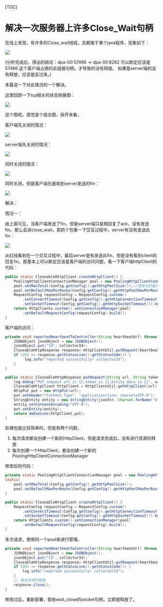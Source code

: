 [TOC]

# 解决一次服务器上许多Close_Wait句柄

在线上发现，有许多的Close_wait线程，且都属于某个java程序，现象如下：

![](./close_wait.jpg)

(分析完成后，得出的结论：dpa-00:57466 -> dpa-00:8282 可以断定应该是 57466 这个客户端占用的此链接句柄，才导致的没有释放。 如果是server端的没有释放，应该是反过来。)

本篇说一下对此情况的一个解决。

这里回顾一下tcp相关的状态转换图：

![](../../image/tcp/tcp1.jpg)

这个图呢，感觉是个组合图，拆开来看，

客户端先关闭的情况：

![](../../image/tcp/tcp-client-close.jpg)

server端先关闭的情况：

![](../../image/tcp/tcp-server-close.jpg)

同时关闭的情况：

![](../../image/tcp/tcp-close-sync.jpg)

同时关闭，但是客户端先接收到server发送的fin：

![](../../image/tcp/tcp-receive-client-first.jpg)

解决：

情况一：

由上面可见，当客户端发送了fin，但是server端只是相回复了ack，没有发送fin，那么会进close_wait，那抓个包看一下交互过程中，server有没有发送此fin：

![](./package.jpg)

从红线看到在一个交互过程中，最后server是有发送此fin，但是没有看到client的回复fin。那基本上可以断定应该是客户端的访问问题，看一下客户端httpClient的代码：

```java
public static CloseableHttpClient createHttpClient() {
    PoolingHttpClientConnectionManager pool = new PoolingHttpClientConnectionManager();
    pool.setMaxTotal(Config.getConfig().getHttpPoolSize());//连接池的最大连接数
    pool.setDefaultMaxPerRoute(Config.getConfig().getHttpPoolMaxPerRouteSize());
    RequestConfig requestConfig = RequestConfig.custom()
        .setConnectTimeout(Config.getConfig().getHttpConnectionTimeout())
        .setSocketTimeout(Config.getConfig().getHttpSocketTimeout()).build();
    return HttpClients.custom().setConnectionManager(pool)
        .setDefaultRequestConfig(requestConfig).build();
}
```

客户端的访问：

```java
private void reportedHeartbeatToController(String heartbeatUrl) throws Exception {
    JSONObject jsonObject = new JSONObject();
    jsonObject.put("Id", collectorId);
    CloseableHttpResponse response= HttpClientUtil.putRequest(heartbeatUrl,null,jsonObject.toString());
    if (201 == response.getStatusLine().getStatusCode()) {
         log.info("reported successfully! collectorId");
    }
}
```

```java
public static CloseableHttpResponse putRequest(String url, String token, String jsonStr) throws Exception {
    log.debug("PUT request url is {},token is {},Entity data is {}", url, token, jsonStr);
    CloseableHttpClient httpClient = HttpClientUtil.getHttpClient(url);
    HttpPut put = new HttpPut(url);
    put.setHeader("Content-Type", "application/json; charset=UTF-8");
    StringEntity entity = new StringEntity(jsonStr, Charset.forName("UTF-8"));
    entity.setContentEncoding("UTF-8");
    put.setEntity(entity);
    return doExecute(httpClient,put);
}
```

处理也是比较简单的，但是有两个问题，

1. 每次请求都会创建一个新的HttpClient，但是请求完成后，没有进行资源的释放
2. 每次创建一个HttpClient，都会创建一个新的PoolingHttpClientConnectionManager

修改后的代码：

```java
private static PoolingHttpClientConnectionManager pool = new PoolingHttpClientConnectionManager();
static{
    pool.setMaxTotal(Config.getConfig().getHttpPoolSize());
    pool.setDefaultMaxPerRoute(Config.getConfig().getHttpPoolMaxPerRouteSize());
}

public static CloseableHttpClient createHttpClient() {
    RequestConfig requestConfig = RequestConfig.custom()
        .setConnectTimeout(Config.getConfig().getHttpConnectionTimeout())
        .setSocketTimeout(Config.getConfig().getHttpSocketTimeout()).build();
    return HttpClients.custom().setConnectionManager(pool)
        .setDefaultRequestConfig(requestConfig).build();
}
```

多次请求，使用同一个pool来进行管理。

```java
private void reportedHeartbeatToController(String heartbeatUrl) throws Exception {
    JSONObject jsonObject = new JSONObject();
    jsonObject.put("Id", collectorId);
    CloseableHttpResponse response= HttpClientUtil.putRequest(heartbeatUrl,null,jsonObject.toString());
    if (201 == response.getStatusLine().getStatusCode()) {
        log.info("reported successfully! collectorId");
    }
    // 增加资源的释放
    response.close();
}
```

修改过后，重新部署，那些wait_close的socket句柄，立即就释放了。

















































